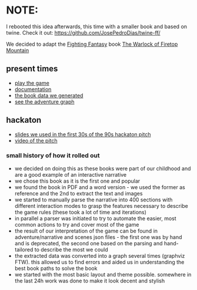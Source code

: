 # NOTE:

I rebooted this idea afterwards, this time with a smaller book and based on twine. Check it out:
<https://github.com/JosePedroDias/twine-ff/>


We decided to adapt the [Fighting Fantasy](https://www.fightingfantasy.com/) book
[The Warlock of Firetop Mountain](https://www.amazon.co.uk/Fighting-Fantasy-Warlock-Firetop-Mountain/dp/1407181300)

## present times

- [play the game](https://josepedrodias.github.io/non-linear/)
- [documentation](documentation.md)
- [the book data we generated](adventure/scenes.json)
- [see the adventure graph](https://josepedrodias.github.io/non-linear/graph.html)

## hackaton

- [slides we used in the first 30s of the 90s hackaton pitch](https://www.slideshare.net/sabatlisbon/non-linear-pixel-camp-30)
- [video of the pitch](https://photos.app.goo.gl/69inzVLBQDpFXFHq5)

### small history of how it rolled out

- we decided on doing this as these books were part of our childhood and are a good example of an interactive narrative
- we chose this book as it is the first one and popular
- we found the book in PDF and a word version - we used the former as reference and the 2nd to extract the text and images
- we started to manually parse the narrative into 400 sections with different interaction modes to grasp the features necessary to describe the game rules (these took a lot of time and iterations)
- in parallel a parser was initiated to try to automate the easier, most common actions to try and cover most of the game
- the result of our interpretation of the game can be found in adventure/narrative and scenes json files - the first one was by hand and is deprecated, the second one based on the parsing and hand-tailored to describe the most we could
- the extracted data was converted into a graph several times (graphviz FTW). this allowed us to find errors and aided us in understanding the best book paths to solve the book
- we started with the most basic layout and theme possible. somewhere in the last 24h work was done to make it look decent and stylish
